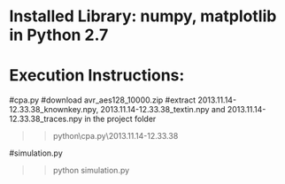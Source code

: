 # Installed Library: numpy, matplotlib in Python 2.7
# Execution Instructions: 
#cpa.py
#download avr_aes128_10000.zip 
#extract 2013.11.14-12.33.38_knownkey.npy, 2013.11.14-12.33.38_textin.npy and 2013.11.14-12.33.38_traces.npy in the project folder
>>python\cpa.py\2013.11.14-12.33.38

#simulation.py
>>python  simulation.py
